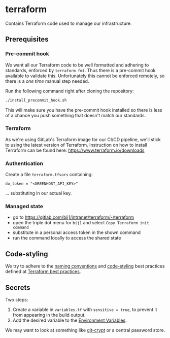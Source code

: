 # terraform

Contains Terraform code used to manage our infrastructure.

## Prerequisites

### Pre-commit hook

We want all our Terraform code to be well formatted and adhering to standards,
enforced by `terraform fmt`. Thus there is a pre-commit hook available to
validate this. Unfortunately this cannot be enforced remotely, so there is a
_one time_ manual step needed.

Run the following command right after cloning the repository:

```sh
./install_precommit_hook.sh
```

This will make sure you have the pre-commit hook installed so there is less of
a chance you push something that doesn't match our standards.

### Terraform

As we're using GitLab's Terraform image for our CI/CD pipeline, we'll stick to
using the latest version of Terraform. Instruction on how to install Terraform
can be found here: <https://www.terraform.io/downloads>

### Authentication

Create a file `terraform.tfvars` containing:
```
do_token = "<GREENHOST_API_KEY>"
```
... substituting in our actual key.

### Managed state

- go to https://gitlab.com/bij1/intranet/terraform/-/terraform
- open the triple dot menu for `bij1` and select `Copy Terraform init command`
- substitute in a personal access token in the shown command
- run the command locally to access the shared state

## Code-styling

We try to adhere to the
[naming conventions](https://www.terraform-best-practices.com/naming) and
[code-styling](https://www.terraform-best-practices.com/code-styling) best
practices defined at [Terraform best practices](https://www.terraform-best-practices.com/).

## Secrets

Two steps:

1. Create a variable in `variables.tf` with `sensitive = true`, to prevent it
from appearing in the build output.
2. Add the desired variable to the
[Environment Variables](https://www.terraform.io/language/values/variables#environment-variables).

We may want to look at something like
[git-crypt](https://github.com/AGWA/git-crypt) or a central password store.
